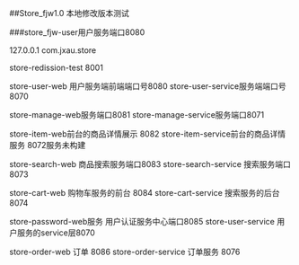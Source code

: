   ##Store_fjw1.0 本地修改版本测试
 
  ###store_fjw-user用户服务端口8080
    
   127.0.0.1  com.jxau.store
    
   store-redission-test 8001
    
   store-user-web 用户服务端前端端口号8080
   store-user-service服务端端口号8070
     
     
   store-manage-web服务端口8081
   store-manage-service服务端口8071
     
     
   store-item-web前台的商品详情展示 8082
   store-item-service前台的商品详情服务 8072服务未构建
     
     
   store-search-web 商品搜索服务端口8083
   store-search-service 搜索服务端口8073
     
     
   store-cart-web 购物车服务的前台 8084
   store-cart-service 搜索服务的后台 8074
    
    
   store-password-web服务  用户认证服务中心端口8085
   store-user-service 用户服务的service层8070
   
   
   store-order-web 订单 8086
   store-order-service 订单服务 8076